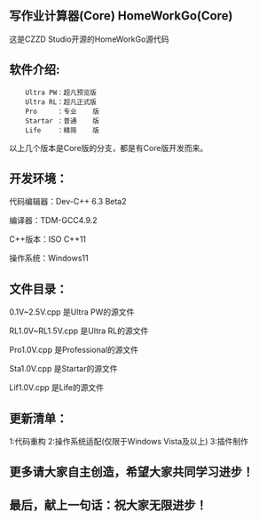 写作业计算器(Core)   HomeWorkGo(Core)
----------------------------------------------------------------------------------
这是CZZD Studio开源的HomeWorkGo源代码

软件介绍:
----------------------------------------------------------------------------------
        Ultra PW：超凡预览版
        Ultra RL：超凡正式版
        Pro     ：专业    版
        Startar ：普通    版
        Life    ：精简    版
以上几个版本是Core版的分支，都是有Core版开发而来。

开发环境：
----------------------------------------------------------------------------------
代码编辑器：Dev-C++ 6.3 Beta2

编译器：TDM-GCC4.9.2

C++版本：ISO C++11

操作系统：Windows11

文件目录：
-----------------------------------------------------------------------------------
0.1V~2.5V.cpp 是Ultra PW的源文件

RL1.0V~RL1.5V.cpp 是Ultra RL的源文件

Pro1.0V.cpp 是Professional的源文件

Sta1.0V.cpp 是Startar的源文件

Lif1.0V.cpp 是Life的源文件

更新清单：
------------------------------------------------------------------------------------
1:代码重构
2:操作系统适配(仅限于Windows Vista及以上)
3:插件制作

更多请大家自主创造，希望大家共同学习进步！
-
最后，献上一句话：祝大家无限进步！
-
